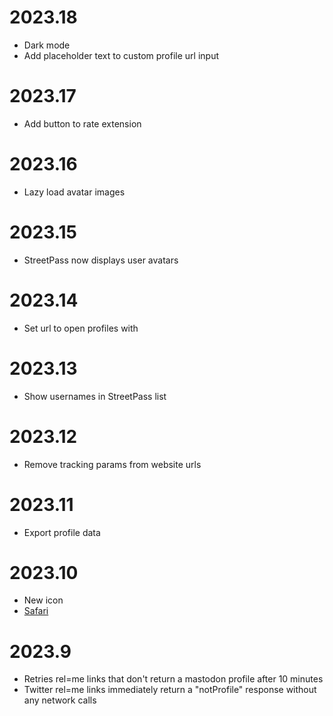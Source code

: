 # 2023.18

- Dark mode
- Add placeholder text to custom profile url input

# 2023.17

- Add button to rate extension

# 2023.16

- Lazy load avatar images

# 2023.15

- StreetPass now displays user avatars

# 2023.14

- Set url to open profiles with

# 2023.13

- Show usernames in StreetPass list

# 2023.12

- Remove tracking params from website urls

# 2023.11

- Export profile data

# 2023.10

- New icon
- [Safari](https://apps.apple.com/us/app/streetpass-for-mastodon/id6446224821)

# 2023.9

- Retries rel=me links that don't return a mastodon profile after 10 minutes
- Twitter rel=me links immediately return a "notProfile" response without any network calls
